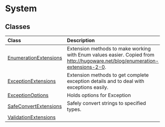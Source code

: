 # System
## Classes
|**Class**|**Description**|
|:-----|:-----|
|[EnumerationExtensions](System.EnumerationExtensions.md)|Extension methods to make working with Enum values easier. Copied from http://hugoware.net/blog/enumeration-extensions-2-0.|
|[ExceptionExtensions](System.ExceptionExtensions.md)|Extension methods to get complete exception details and to deal with exceptions easily.|
|[ExceptionOptions](System.ExceptionOptions.md)|Holds options for Exception|
|[SafeConvertExtensions](System.SafeConvertExtensions.md)|Safely convert strings to specified types.|
|[ValidationExtensions](System.ValidationExtensions.md)||
